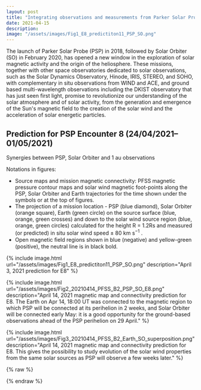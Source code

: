 ```yaml
---
layout: post
title: "Integrating observations and measurements from Parker Solar Probe, Solar Orbiter, and other space- and ground-based observatories"
date: 2021-04-15
description: 
image: "/assets/images/Fig1_E8_predictiton11_PSP_SO.png"
---
```

The launch of Parker Solar Probe (PSP) in 2018, followed by Solar Orbiter (SO) in February 2020, has opened a new window in the exploration of solar magnetic activity and the origin of the heliosphere. These missions, together with other space observatories dedicated to solar observations, such as the Solar Dynamics Observatory, Hinode, IRIS, STEREO, and SOHO, with complementary in situ observations from WIND and ACE, and ground based multi-wavelength observations including the DKIST observatory that has just seen first light, promise to revolutionize our understanding of the solar atmosphere and of solar activity, from the generation and emergence of the Sun's magnetic field to the creation of the solar wind and the acceleration of solar energetic particles.

## Prediction for PSP Encounter 8 (24/04/2021–01/05/2021)

Synergies between PSP, Solar Orbiter and 1 au observations 

Notations in figures:
  - Source maps and mission magnetic connectivity: PFSS magnetic pressure contour maps and solar wind magnetic foot-points along the PSP, Solar Orbiter and Earth trajectories for the time shown under the symbols or at the top of figures.
  - The projection of a mission location - PSP (blue diamond), Solar Orbiter (orange square), Earth (green circle) on the source surface (blue, orange, green crosses) and down to the solar wind source region (blue, orange, green circles) calculated for the height R = 1.2Rs and measured (or predicted)  in situ solar wind speed ± 80 km s<sup>−1</sup> .
  - Open magnetic ﬁeld regions shown in blue (negative) and yellow-green (positive), the neutral line is in black bold.

{% include image.html url="/assets/images/Fig1_E8_predictiton11_PSP_SO.png" description="April 3, 2021 prediction for E8" %}

{% include image.html url="/assets/images/Fig2_20210414_PFSS_B2_PSP_SO_E8.png" description="April 14, 2021 magnetic map and connectivity prediction for E8. The Earth on Apr 14, 18:00 UT was connected to the magnetic region to which PSP will be connected at its perihelion in 2 weeks, and Solar Orbiter will be connected early May: it is a good opportunity for the ground-based observations ahead of the PSP perihelion on 29 April." %}

{% include image.html url="/assets/images/Fig3_20210414_PFSS_B2_Earth_SO_superposition.png" description="April 14, 2021 magnetic map and connectivity prediction for E8. This gives the possibility to study evolution of the  solar wind properties from the same solar sources as PSP will observe a few weeks later." %}

{% raw  %}
<p></p>
<p></p>
<textarea id="bibtex_input" style="display:none;">
@article{panasenco2020exploring,
  doi={10.3847/1538-4365/ab61f4},
  url={https://ui.adsabs.harvard.edu/link_gateway/2020ApJS..246...54P/doi:10.3847/1538-4365/ab61f4},
  title={Exploring solar wind origins and connecting plasma flows from the parker solar probe to 1 au: nonspherical source surface and Alfv{\'e}nic fluctuations},
  author={Panasenco, Olga and Velli, Marco and D’amicis, Raffaella and Shi, Chen and R{\'e}ville, Victor and Bale, Stuart D and Badman, Samuel T and Kasper, Justin and Korreck, Kelly and Bonnell, JW and others},
  journal={The Astrophysical Journal Supplement Series},
  volume={246},
  number={2},
  pages={54},
  year={2020},
  publisher={IOP Publishing}
}
@article{velli2020understanding,
  doi={10.1051/0004-6361/202038245},
  url={https://ui.adsabs.harvard.edu/link_gateway/2020A&A...642A...4V/doi:10.1051/0004-6361/202038245},
  title={Understanding the origins of the heliosphere: integrating observations and measurements from Parker Solar Probe, Solar Orbiter, and other space-and ground-based observatories},
  author={Velli, M and Harra, Louise K and Vourlidas, Angelos and Schwadron, N and Panasenco, O and Liewer, PC and M{\"u}ller, D and Zouganelis, I and St Cyr, OC and Gilbert, H and others},
  journal={Astronomy \& Astrophysics},
  volume={642},
  pages={A4},
  year={2020},
  publisher={EDP Sciences}
}
</textarea>
<script type="text/javascript" src="https://cdn.jsdelivr.net/gh/pcooksey/bibtex-js/src/bibtex_js.js"></script>
<div id="bibtex_display"></div>
{% endraw  %}
